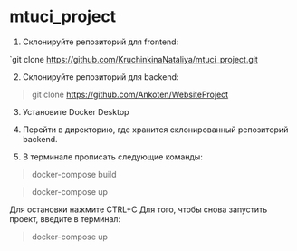 # mtuci_project

1. Склонируйте репозиторий для frontend:

`git clone https://github.com/KruchinkinaNataliya/mtuci_project.git

2. Склонируйте репозиторий для backend:

> git clone https://github.com/Ankoten/WebsiteProject

3. Установите Docker Desktop

4. Перейти в директорию, где хранится склонированный репозиторий backend.

5. В терминале прописать следующие команды:

> docker-compose build

> docker-compose up

Для остановки нажмите CTRL+C
Для того, чтобы снова запустить проект, введите в терминал:

> docker-compose up